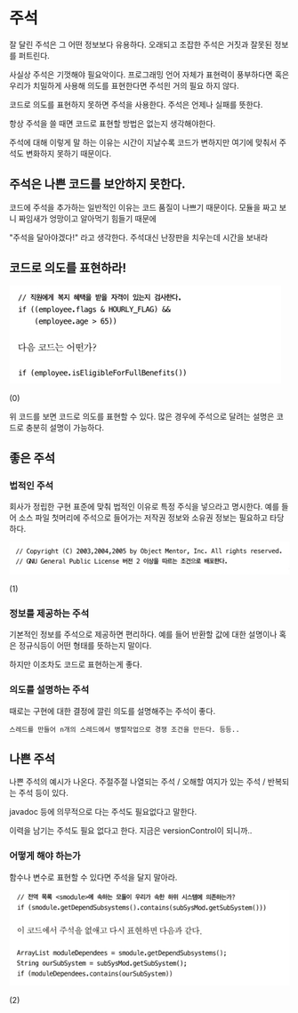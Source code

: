 # 주석
잘 달린 주석은 그 어떤 정보보다 유용하다. 오래되고 조잡한 주석은 거짓과 잘못된 정보를 퍼트린다.

사실상 주석은 기껏해야 필요악이다. 프로그래밍 언어 자체가 표현력이 풍부하다면 혹은 우리가 치밀하게 사용해 의도를 표현한다면 주석읜 거의 필요 하지 않다.

코드로 의도를 표현하지 못하면 주석을 사용한다. 주석은 언제나 실패를 뜻한다.

항상 주석을 쓸 때면 코드로 표현할 방법은 없는지 생각해야한다.

주석에 대해 이렇게 말 하는 이유는 시간이 지날수록 코드가 변하지만 여기에 맞춰서 주석도 변화하지 못하기 때문이다.


## 주석은 나쁜 코드를 보안하지 못한다.

코드에 주석을 추가하는 일반적인 이유는 코드 품질이 나쁘기 때문이다. 모듈을 짜고 보니 짜임새가 엉망이고 알아먹기 힘들기 때문에

"주석을 달아야겠다!" 라고 생각한다. 주석대신 난장판을 치우는데 시간을 보내라

## 코드로 의도를 표현하라!

![img.png](attachments%2F3.%20%EC%A3%BC%EC%84%9D%2Fimg.png)

(0)

위 코드를 보면 코드로 의도를 표현할 수 있다. 많은 경우에 주석으로 달려는 설명은 코드로 충분히 설명이 가능하다.

## 좋은 주석
### 법적인 주석
회사가 정립한 구현 표준에 맞춰 법적인 이유로 특정 주식을 넣으라고 명시한다. 예를 들어 소스 파일 첫머리에 주석으로 들어가는 저작권 정보와 소유권 정보는 필요하고
타당하다.

![img_1.png](attachments%2F3.%20%EC%A3%BC%EC%84%9D%2Fimg_1.png)

(1)

### 정보를 제공하는 주석

기본적인 정보를 주석으로 제공하면 편리하다. 예를 들어 반환할 값에 대한 설명이나 혹은 정규식등이 어떤 형태를 뜻하는지 말이다.

하지만 이조차도 코드로 표현하는게 좋다.

### 의도를 설명하는 주석

때로는 구현에 대한 결정에 깔린 의도를 설명해주는 주석이 좋다.

~~~
스레드를 만들어 n개의 스레드에서 병렬작업으로 경쟁 조건을 만든다. 등등..
~~~

## 나쁜 주석
나쁜 주석의 예시가 나온다. 주절주절 나열되는 주석 / 오해할 여지가 있는 주석 / 반복되는 주석 등이 있다.

javadoc 등에 의무적으로 다는 주석도 필요없다고 말한다.

이력을 남기는 주석도 필요 없다고 한다. 지금은 versionControl이 되니까..

### 어떻게 해야 하는가

함수나 변수로 표현할 수 있다면 주석을 달지 말아라.

![img_2.png](img_2.png)

(2)

